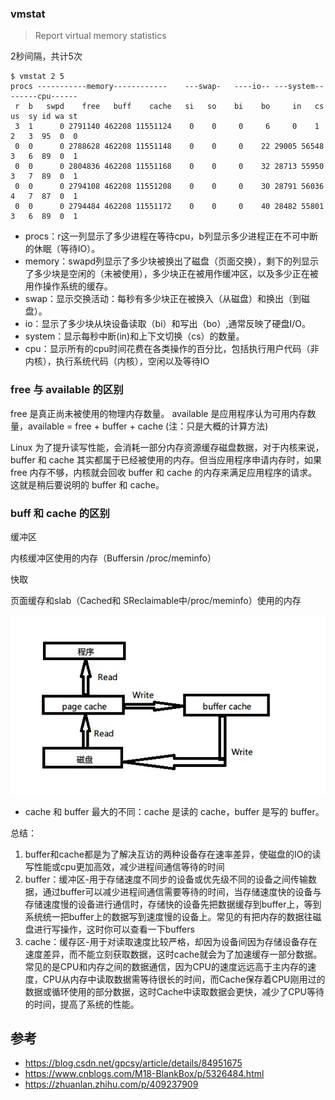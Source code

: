 ### vmstat

> Report virtual memory statistics

2秒间隔，共计5次

```
$ vmstat 2 5
procs -----------memory------------    ---swap-   ----io-- ---system--   ------cpu------
 r  b   swpd    free   buff    cache   si   so    bi    bo     in   cs   us  sy id wa st
 3  1      0 2791140 462208 11551124    0    0     0     6     0    1    2   3  95  0  0
 0  0      0 2788628 462208 11551148    0    0     0    22 29005 56548   3   6  89  0  1
 0  0      0 2804836 462208 11551168    0    0     0    32 28713 55950   3   7  89  0  1
 0  0      0 2794108 462208 11551208    0    0     0    30 28791 56036   4   7  87  0  1
 0  0      0 2794484 462208 11551172    0    0     0    40 28482 55801   3   6  89  0  1
```

- procs：r这一列显示了多少进程在等待cpu，b列显示多少进程正在不可中断的休眠（等待IO）。
- memory：swapd列显示了多少块被换出了磁盘（页面交换），剩下的列显示了多少块是空闲的（未被使用），多少块正在被用作缓冲区，以及多少正在被用作操作系统的缓存。
- swap：显示交换活动：每秒有多少块正在被换入（从磁盘）和换出（到磁盘）。
- io：显示了多少块从块设备读取（bi）和写出（bo）,通常反映了硬盘I/O。
- system：显示每秒中断(in)和上下文切换（cs）的数量。
- cpu：显示所有的cpu时间花费在各类操作的百分比，包括执行用户代码（非内核），执行系统代码（内核），空闲以及等待IO

### free 与 available 的区别
free 是真正尚未被使用的物理内存数量。
available 是应用程序认为可用内存数量，available = free + buffer + cache (注：只是大概的计算方法)

Linux 为了提升读写性能，会消耗一部分内存资源缓存磁盘数据，对于内核来说，buffer 和 cache 其实都属于已经被使用的内存。但当应用程序申请内存时，如果 free 内存不够，内核就会回收 buffer 和 cache 的内存来满足应用程序的请求。这就是稍后要说明的 buffer 和 cache。

### buff 和 cache 的区别

缓冲区

内核缓冲区使用的内存（Buffersin /proc/meminfo）

快取

页面缓存和slab（Cached和 SReclaimable中/proc/meminfo）使用的内存



![](/static/images/2109/p001.jpeg)

- cache 和 buffer 最大的不同：cache 是读的 cache，buffer 是写的 buffer。

总结：

1. buffer和cache都是为了解决互访的两种设备存在速率差异，使磁盘的IO的读写性能或cpu更加高效，减少进程间通信等待的时间
2. buffer：缓冲区-用于存储速度不同步的设备或优先级不同的设备之间传输数据，通过buffer可以减少进程间通信需要等待的时间，当存储速度快的设备与存储速度慢的设备进行通信时，存储快的设备先把数据缓存到buffer上，等到系统统一把buffer上的数据写到速度慢的设备上。常见的有把内存的数据往磁盘进行写操作，这时你可以查看一下buffers
3. cache：缓存区-用于对读取速度比较严格，却因为设备间因为存储设备存在速度差异，而不能立刻获取数据，这时cache就会为了加速缓存一部分数据。常见的是CPU和内存之间的数据通信，因为CPU的速度远远高于主内存的速度，CPU从内存中读取数据需等待很长的时间，而Cache保存着CPU刚用过的数据或循环使用的部分数据，这时Cache中读取数据会更快，减少了CPU等待的时间，提高了系统的性能。

## 参考

- https://blog.csdn.net/gpcsy/article/details/84951675
- https://www.cnblogs.com/M18-BlankBox/p/5326484.html
- https://zhuanlan.zhihu.com/p/409237909

